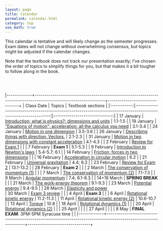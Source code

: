 ```yaml
---
layout: page
title: Calendar
permalink: calendar.html
category: top 
use_math: true
---
```


    
This calendar is tentative and will likely change as the semester progresses. Exam dates will not change without overwhelming consensus, but topics might be adjusted if the calendar changes.

Note that the textbook does not track our presentation exactly; I've chosen the order of topics to simplify things for you, but that makes it a bit tougher to follow along in the book.

<br><br>

|-------------+------------------------------------------------------------------------------------------------------------------+--------------------------------+
| Class Date  | Topics                                                                                                           | Textbook sections              |
|:-----------:|:----------------------------------------------------------------------------------------------------------------:|:------------------------------:|
| 17 January  | <a href="slides/lec1/lecture1.pdf">Introduction; what is physics?; dimensions and units</a>                                             | 1.1-1.5                        |
| 19 January  | <a href="slides/lec2/lecture2.pdf">"Equations of motion"; acceleration; all the calculus you need</a>                                                   | 3.1-3.4                        |
| 24 January  | <a href="slides/lec3/lecture3.pdf">Motion in one dimension</a>                                                                                          | 3.5-3.6                        |
| 26 January  | <a href="slides/lec4/lecture4.pdf">Describing things with direction: Vectors.</a>                                                                       | 2.1-2.3                        |
| 31 January  | <a href="slides/lec5/lecture5.pdf">Motion in two dimensions with constant acceleration</a>                                                                                                | 4.1-4.3                        |
| 2  February | <a href="slides/lec6/lecture6.pdf">Review for Exam 1</a>                                                                                                |                                |
| 7  February | **Exam 1**                                                                                                       | 5.1-5.3                        |
| 9  February | <a href="slides/lec7/lecture7.pdf">Introduction to Newton's laws</a>                                                                              | 5.4-5.7; 6.1                   |
| 14 February | <a href="slides/lec8/lecture8.pdf">Friction; forces in two dimensions</a>                                                           |                                |
| 16 February | <a href="slides/lec9/lecture-circular-motion.pdf">Acceleration in circular motion</a>                                                                                  | 6.2                            |
| 21 February | <a href="slides/lec10/lecture-universal-gravitation.pdf">Universal gravitation</a>                                                                 | 4.4; 6.3                       |
| 23 February | <a href="slides/lec11/lecture-exam2-review.pdf">Review for Exam 2</a>                                                                                                        | 13.1-13.2                      |
| 28 February | **Exam 2**                                                                                                       |                                |
| 2 March     | <a href="slides/lec12/lecture-momentum.pdf">The conservation of momentum (1)</a>                                                                                 |                                |
| 7  March    | <a href="slides/lec13/lecture-momentum-2.pdf">The conservation of momentum (2)</a>                                  | 7.1-7.3                        |
| 9  March    | <a href="slides/lecture-angular-momentum/lecture-angular-momentum.pdf">Angular momentum</a>
                                                                                                 | 7.4; 8.1-8.3                   |
| 14+16 March | **SPRING BREAK**                                                                                                 |                                |
| 21 March    | <a href="slides/lecture-work-energy-theorem/lecture-work-energy-theorem.pdf">The work-energy theorem</a>                                                                           | 9.1-9.3                        | 
| 23 March    | <a href="slides/lecture-potential-energy/lecture-potential-energy.pdf">Potential energy</a>                                                                                               | 9.4-9.5                        |
| 28 March    | <a href="slides/lecture-springs-power/lecture-springs-power.pdf">Elasticity and power</a>                               
| 30 March    | <a href="slides/lecture-exam-3-review/lecture-exam-3-review.pdf">Exam 3 review</a>                                                                                                |                                |
| 4  April    | **Exam 3**                                                                                                       |                                |
| 6  April    | <a href="slides/lecture-rotational-kinetic-energy/lecture-rotational-kinetic-energy.pdf">Rotational kinetic energy</a>                                                                                       | 11.2-11.3                      |
| 11 April    | <a href="slides/lecture-rotational-kinetic-energy-2/lecture-rotational-kinetic-energy-2.pdf">Rotational kinetic energy (2)</a>                                 | 10.6-10.7                      |
| 13 April    | <a href="slides/lecture-torque/lecture-torque.pdf">Torque</a>                                 | 10.8                           |
| 18 April    | <a href="slides/lecture-rotational-dynamics-1/lecture-rotational-dynamics-1.pdf">Rotational dynamics (1)</a>                                  |                                |
| 20 April    | <a href="slides/lecture-rotational-work/lecture-rotational-work.pdf">Rotational dynamics (2)</a>
                                 |                                | 
| 25 April    |                                  |                                |
| 27 April    |                                  |                                |
| 8 May      | **FINAL EXAM**: 3PM-5PM Syracuse time                                                                            |                                |
|-------------+------------------------------------------------------------------------------------------------------------------+--------------------------------+




